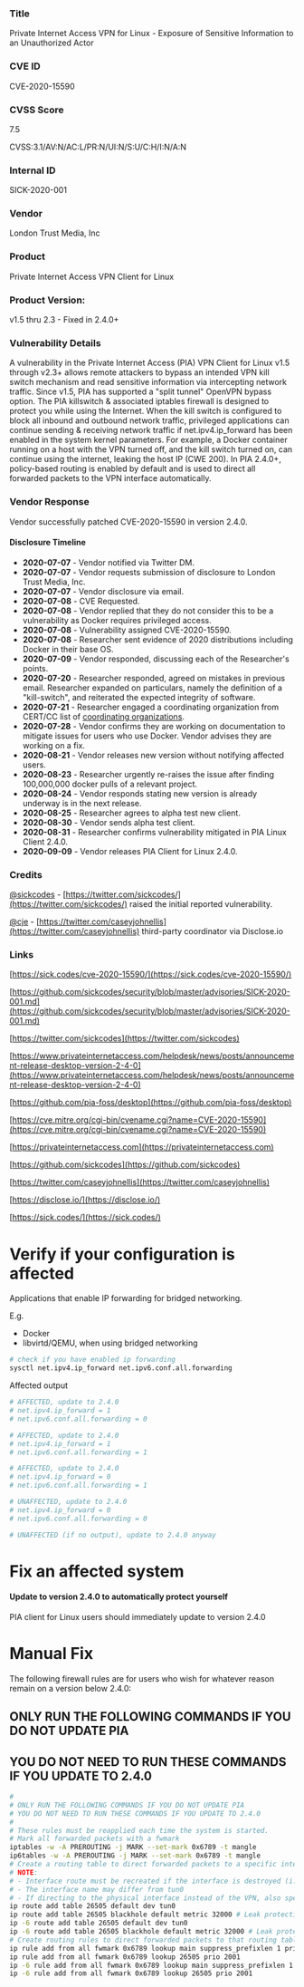 ### Title
Private Internet Access VPN for Linux - Exposure of Sensitive Information to an Unauthorized Actor

### CVE ID
CVE-2020-15590

### CVSS Score
7.5

CVSS:3.1/AV:N/AC:L/PR:N/UI:N/S:U/C:H/I:N/A:N

### Internal ID
SICK-2020-001
        
### Vendor
London Trust Media, Inc         
        
### Product
Private Internet Access VPN Client for Linux

### Product Version:
v1.5 thru 2.3 - Fixed in 2.4.0+

### Vulnerability Details
A vulnerability in the Private Internet Access (PIA) VPN Client for Linux v1.5 through v2.3+ allows remote attackers to bypass an intended VPN kill switch mechanism and read sensitive information via intercepting network traffic. Since v1.5, PIA has supported a "split tunnel" OpenVPN bypass option. The PIA killswitch & associated iptables firewall is designed to protect you while using the Internet. When the kill switch is configured to block all inbound and outbound network traffic, privileged applications can continue sending & receiving network traffic if net.ipv4.ip_forward has been enabled in the system kernel parameters. For example, a Docker container running on a host with the VPN turned off, and the kill switch turned on, can continue using the internet, leaking the host IP (CWE 200). In PIA 2.4.0+, policy-based routing is enabled by default and is used to direct all forwarded packets to the VPN interface automatically.

### Vendor Response
Vendor successfully patched CVE-2020-15590 in version 2.4.0.

#### Disclosure Timeline
* **2020-07-07** - Vendor notified via Twitter DM.
* **2020-07-07** - Vendor requests submission of disclosure to London Trust Media, Inc.
* **2020-07-07** - Vendor disclosure via email.
* **2020-07-08** - CVE Requested.
* **2020-07-08** - Vendor replied that they do not consider this to be a vulnerability as Docker requires privileged access.
* **2020-07-08** - Vulnerability assigned CVE-2020-15590.
* **2020-07-08** - Researcher sent evidence of 2020 distributions including Docker in their base OS.
* **2020-07-09** - Vendor responded, discussing each of the Researcher's points.
* **2020-07-20** - Researcher responded, agreed on mistakes in previous email. Researcher expanded on particulars, namely the definition of a "kill-switch", and reiterated the expected integrity of software.
* **2020-07-21** - Researcher engaged a coordinating organization from CERT/CC list of [coordinating organizations](https://vuls.cert.org/confluence/display/CVD/6.9+What+to+Do+When+Things+Go+Wrong).
* **2020-07-28** - Vendor confirms they are working on documentation to mitigate issues for users who use Docker. Vendor advises they are working on a fix.
* **2020-08-21** - Vendor releases new version without notifying affected users.
* **2020-08-23** - Researcher urgently re-raises the issue after finding 100,000,000 docker pulls of a relevant project.
* **2020-08-24** - Vendor responds stating new version is already underway is in the next release.
* **2020-08-25** - Researcher agrees to alpha test new client.
* **2020-08-30** - Vendor sends alpha test client.
* **2020-08-31** - Researcher confirms vulnerability mitigated in PIA Linux Client 2.4.0.
* **2020-09-09** - Vendor releases PIA Client for Linux 2.4.0.


### Credits

[@sickcodes](https://twitter.com/sickcodes/) - [https://twitter.com/sickcodes/](https://twitter.com/sickcodes/) raised the initial reported vulnerability.

[@cje](https://twitter.com/caseyjohnellis) - [https://twitter.com/caseyjohnellis](https://twitter.com/caseyjohnellis) third-party coordinator via Disclose.io

### Links

[https://sick.codes/cve-2020-15590/](https://sick.codes/cve-2020-15590/)

[https://github.com/sickcodes/security/blob/master/advisories/SICK-2020-001.md](https://github.com/sickcodes/security/blob/master/advisories/SICK-2020-001.md)

[https://twitter.com/sickcodes](https://twitter.com/sickcodes)

[https://www.privateinternetaccess.com/helpdesk/news/posts/announcement-release-desktop-version-2-4-0](https://www.privateinternetaccess.com/helpdesk/news/posts/announcement-release-desktop-version-2-4-0)

[https://github.com/pia-foss/desktop](https://github.com/pia-foss/desktop)

[https://cve.mitre.org/cgi-bin/cvename.cgi?name=CVE-2020-15590](https://cve.mitre.org/cgi-bin/cvename.cgi?name=CVE-2020-15590)

[https://privateinternetaccess.com](https://privateinternetaccess.com)

[https://github.com/sickcodes](https://github.com/sickcodes)


[https://twitter.com/caseyjohnellis](https://twitter.com/caseyjohnellis)

[https://disclose.io/](https://disclose.io/)

[https://sick.codes/](https://sick.codes/)



# Verify if your configuration is affected

Applications that enable IP forwarding for bridged networking.

E.g.

- Docker
- libvirtd/QEMU, when using bridged networking

```bash
# check if you have enabled ip forwarding
sysctl net.ipv4.ip_forward net.ipv6.conf.all.forwarding
```

Affected output
```bash
# AFFECTED, update to 2.4.0
# net.ipv4.ip_forward = 1
# net.ipv6.conf.all.forwarding = 0

# AFFECTED, update to 2.4.0
# net.ipv4.ip_forward = 1
# net.ipv6.conf.all.forwarding = 1

# AFFECTED, update to 2.4.0
# net.ipv4.ip_forward = 0
# net.ipv6.conf.all.forwarding = 1

# UNAFFECTED, update to 2.4.0
# net.ipv4.ip_forward = 0
# net.ipv6.conf.all.forwarding = 0

# UNAFFECTED (if no output), update to 2.4.0 anyway


```

# Fix an affected system
#### Update to version 2.4.0 to automatically protect yourself
PIA client for Linux users should immediately update to version 2.4.0


# Manual Fix

The following firewall rules are for users who wish for whatever reason remain on a version below 2.4.0:

## ONLY RUN THE FOLLOWING COMMANDS IF YOU DO NOT UPDATE PIA
## YOU DO NOT NEED TO RUN THESE COMMANDS IF YOU UPDATE TO 2.4.0

```bash
#
# ONLY RUN THE FOLLOWING COMMANDS IF YOU DO NOT UPDATE PIA
# YOU DO NOT NEED TO RUN THESE COMMANDS IF YOU UPDATE TO 2.4.0
#
# These rules must be reapplied each time the system is started.
# Mark all forwarded packets with a fwmark
iptables -w -A PREROUTING -j MARK --set-mark 0x6789 -t mangle
ip6tables -w -A PREROUTING -j MARK --set-mark 0x6789 -t mangle
# Create a routing table to direct forwarded packets to a specific interface, or blackhole if that interface disappears
# NOTE:
# - Interface route must be recreated if the interface is destroyed (i.e. a VPN tun device that is disconnected)
# - The interface name may differ from tun0
# - If directing to the physical interface instead of the VPN, also specify your gateway
ip route add table 26505 default dev tun0
ip route add table 26505 blackhole default metric 32000 # Leak protection route in case the route above is deleted
ip -6 route add table 26505 default dev tun0
ip -6 route add table 26505 blackhole default metric 32000 # Leak protection route in case the route above is deleted
# Create routing rules to direct forwarded packets to that routing table, while still permitting LAN routes from the main table
ip rule add from all fwmark 0x6789 lookup main suppress_prefixlen 1 prio 2000
ip rule add from all fwmark 0x6789 lookup 26505 prio 2001
ip -6 rule add from all fwmark 0x6789 lookup main suppress_prefixlen 1 prio 2000
ip -6 rule add from all fwmark 0x6789 lookup 26505 prio 2001
```

